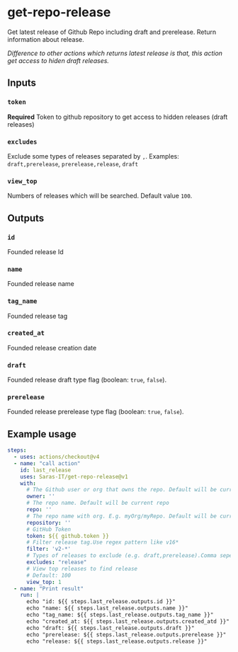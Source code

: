 # get-repo-release
Get latest release of Github Repo including draft and prerelease. Return information about release.

<em>Difference to other actions which returns latest release is that, this action get access to hiden draft releases.</em>

## Inputs

### `token`

**Required** Token to github repository to get access to hidden releases (draft releases)

### `excludes`

Exclude some types of releases separated by `,`. Examples: `draft,prerelease`, `prerelease,release`, `draft`

### `view_top`

Numbers of releases which will be searched. Default value `100`.

## Outputs

### `id`

Founded release Id

### `name`

Founded release name

### `tag_name`

Founded release tag

### `created_at`

Founded release creation date

### `draft`

Founded release draft type flag (boolean: `true`, `false`).

### `prerelease`

Founded release prerelease type flag (boolean: `true`, `false`).

## Example usage
```yaml
steps:
  - uses: actions/checkout@v4
  - name: "call action"
    id: last_release
    uses: Saras-IT/get-repo-release@v1
    with:
      # The Github user or org that owns the repo. Default will be current owner.
      owner: ''
      # The repo name. Default will be current repo
      repo: ''
      # The repo name with org. E.g. myOrg/myRepo. Default will be current org/repo.
      repository: ''
      # GitHub Token
      token: ${{ github.token }}
      # Filter release tag.Use regex pattern like v16*
      filter: 'v2-*'
      # Types of releases to exclude (e.g. draft,prerelease).Comma seperated list.
      excludes: "release"
      # View top releases to find release
      # Default: 100
      view_top: 1
  - name: "Print result"
    run: |
      echo "id: ${{ steps.last_release.outputs.id }}"
      echo "name: ${{ steps.last_release.outputs.name }}"
      echo "tag_name: ${{ steps.last_release.outputs.tag_name }}"
      echo "created_at: ${{ steps.last_release.outputs.created_atd }}"
      echo "draft: ${{ steps.last_release.outputs.draft }}"
      echo "prerelease: ${{ steps.last_release.outputs.prerelease }}"
      echo "release: ${{ steps.last_release.outputs.release }}"
```
